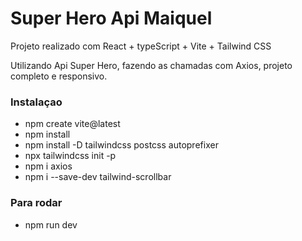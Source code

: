 # Super Hero Api Maiquel

Projeto realizado com React + typeScript + Vite + Tailwind CSS

Utilizando Api Super Hero, fazendo as chamadas com Axios, projeto completo e responsivo.

### Instalaçao

- npm create vite@latest
- npm install
- npm install -D tailwindcss postcss autoprefixer
- npx tailwindcss init -p
- npm i axios
- npm i --save-dev tailwind-scrollbar

### Para rodar

- npm run dev
